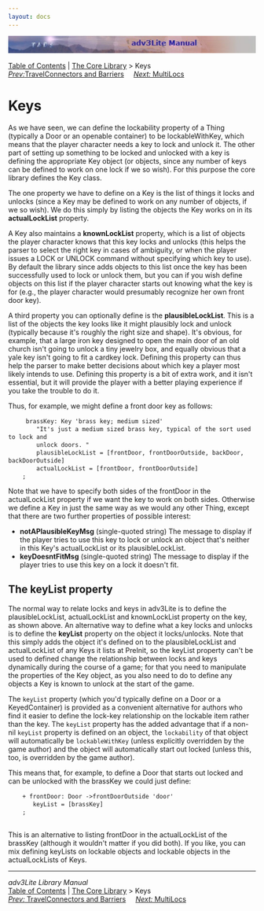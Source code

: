 ```yaml
---
layout: docs
---
```



<img src="topbar.jpg" data-border="0" />





<a href="toc.html" class="nav">Table of Contents</a> \|
<a href="core.html" class="nav">The Core Library</a> \> Keys  
<span class="navnp"><a href="travel.html" class="nav"><em>Prev:</em>TravelConnectors and
Barriers</a>    
<a href="multiloc.html" class="nav"><em>Next:</em> MultiLocs</a>    
</span>





# Keys

As we have seen, we can define the lockability property of a Thing
(typically a Door or an openable container) to be lockableWithKey, which
means that the player character needs a key to lock and unlock it. The
other part of setting up something to be locked and unlocked with a key
is defining the appropriate Key object (or objects, since any number of
keys can be defined to work on one lock if we so wish). For this purpose
the core library defines the Key class.

The one property we have to define on a Key is the list of things it
locks and unlocks (since a Key may be defined to work on any number of
objects, if we so wish). We do this simply by listing the objects the
Key works on in its **actualLockList** property.

A Key also maintains a **knownLockList** property, which is a list of
objects the player character knows that this key locks and unlocks (this
helps the parser to select the right key in cases of ambiguity, or when
the player issues a LOCK or UNLOCK command without specifying which key
to use). By default the library since adds objects to this list once the
key has been successfully used to lock or unlock them, but you can if
you wish define objects on this list if the player character starts out
knowing what the key is for (e.g., the player character would presumably
recognize her own front door key).

A third property you can optionally define is the **plausibleLockList**.
This is a list of the objects the key looks like it might plausibly lock
and unlock (typically because it's roughly the right size and shape).
It's obvious, for example, that a large iron key designed to open the
main door of an old church isn't going to unlock a tiny jewelry box, and
equally obvious that a yale key isn't going to fit a cardkey lock.
Defining this property can thus help the parser to make better decisions
about which key a player most likely intends to use. Defining this
property is a bit of extra work, and it isn't essential, but it will
provide the player with a better playing experience if you take the
trouble to do it.

Thus, for example, we might define a front door key as follows:

```
     brassKey: Key 'brass key; medium sized'    
        "It's just a medium sized brass key, typical of the sort used to lock and
        unlock doors. "
        plausibleLockList = [frontDoor, frontDoorOutside, backDoor, backDoorOutside]
        actualLockList = [frontDoor, frontDoorOutside]
    ;
```

Note that we have to specify both sides of the frontDoor in the
actualLockList property if we want the key to work on both sides.
Otherwise we define a Key in just the same way as we would any other
Thing, except that there are two further properties of possible
interest:

- **notAPlausibleKeyMsg** (single-quoted string) The message to display
  if the player tries to use this key to lock or unlock an object that's
  neither in this Key's actualLockList or its plausibleLockList.
- **keyDoesntFitMsg** (single-quoted string) The message to display if
  the player tries to use this key on a lock it doesn't fit.

<span id="keylist"></span>

## The keyList property

The normal way to relate locks and keys in adv3Lite is to define the
plausibleLockList, actualLockList and knownLockList property on the key,
as shown above. An alternative way to define what a key locks and
unlocks is to define the **keyList** property on the object it
locks/unlocks. Note that this simply adds the object it's defined on to
the plausibleLockList and actualLockList of any Keys it lists at
PreInit, so the keyList property can't be used to defined change the
relationship between locks and keys dynamically during the course of a
game; for that you need to manipulate the properties of the Key object,
as you also need to do to define any objects a Key is known to unlock at
the start of the game.

The `keyList` property (which you'd typically
define on a Door or a KeyedContainer) is provided as a convenient
alternative for authors who find it easier to define the lock-key
relationship on the lockable item rather than the key. The
`keyList` property has the added advantage that
if a non-nil `keyList` property is defined on an
object, the `lockability` of that object will
automatically be `lockableWithKey` (unless
explicitly overridden by the game author) and the object will
automatically start out locked (unless this, too, is overridden by the
game author).

This means that, for example, to define a Door that starts out locked
and can be unlocked with the brassKey we could just define:

```
    + frontDoor: Door ->frontDoorOutside 'door'
       keyList = [brassKey]  
    ;
     
```

This is an alternative to listing frontDoor in the actualLockList of the
brassKey (although it wouldn't matter if you did both). If you like, you
can mix defining keyLists on lockable objects and lockable objects in
the actualLockLists of Keys.



------------------------------------------------------------------------



*adv3Lite Library Manual*  
<a href="toc.html" class="nav">Table of Contents</a> \|
<a href="core.html" class="nav">The Core Library</a> \> Keys  
<span class="navnp"><a href="travel.html" class="nav"><em>Prev:</em> TravelConnectors and
Barriers</a>    
<a href="multiloc.html" class="nav"><em>Next:</em> MultiLocs</a>    
</span>


